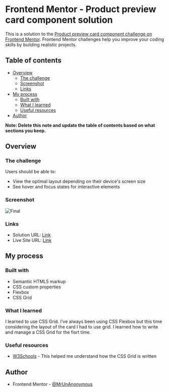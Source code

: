# Frontend Mentor - Product preview card component solution

This is a solution to the [Product preview card component challenge on Frontend Mentor](https://www.frontendmentor.io/challenges/product-preview-card-component-GO7UmttRfa). Frontend Mentor challenges help you improve your coding skills by building realistic projects. 

## Table of contents

- [Overview](#overview)
  - [The challenge](#the-challenge)
  - [Screenshot](#screenshot)
  - [Links](#links)
- [My process](#my-process)
  - [Built with](#built-with)
  - [What I learned](#what-i-learned)
  - [Useful resources](#useful-resources)
- [Author](#author)

**Note: Delete this note and update the table of contents based on what sections you keep.**

## Overview

### The challenge

Users should be able to:

- View the optimal layout depending on their device's screen size
- See hover and focus states for interactive elements

### Screenshot

![![Final](image.png)](./screenshot.jpg)

### Links

- Solution URL: [Link](https://github.com/MrUnAnonymous/product-preview-card-solution)
- Live Site URL: [Link](https://product-preview-card-solution-phi.vercel.app/)

## My process

### Built with

- Semantic HTML5 markup
- CSS custom properties
- Flexbox
- CSS Grid

### What I learned

I learned to use CSS Grid. I've always been using CSS Flexbox but this time considering the layout of the card I had to use grid. I learned how to write and manage a CSS Grid for the fisrt time. 

### Useful resources

- [W3Schools](https://developer.mozilla.org/en-US/docs/Web/CSS/CSS_grid_layout) - This helped me understand how the CSS Grid is written

## Author

- Frontend Mentor - [@MrUnAnonymous](https://www.frontendmentor.io/profile/MrUnAnonymous)
